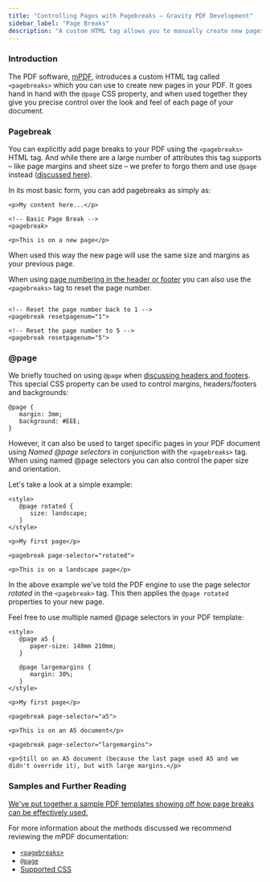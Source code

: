 ```yaml
---
title: "Controlling Pages with Pagebreaks – Gravity PDF Development"
sidebar_label: "Page Breaks"
description: "A custom HTML tag allows you to manually create new pages in your PDF. It goes hand in hand with the @page CSS property to give you total control."
---
```


### Introduction

The PDF software, [mPDF](http://mpdf.github.io/), introduces a custom HTML tag called `<pagebreaks>` which you can use to create new pages in your PDF. It goes hand in hand with the `@page` CSS property, and when used together they give you precise control over the look and feel of each page of your document.

### Pagebreak

You can explicitly add page breaks to your PDF using the `<pagebreaks>` HTML tag. And while there are a large number of attributes this tag supports – like page margins and sheet size – we prefer to forgo them and use `@page` instead ([discussed here](#at-page)).

In its most basic form, you can add pagebreaks as simply as:

```{.language-html}
<p>My content here...</p>

<!-- Basic Page Break -->
<pagebreak>

<p>This is on a new page</p>
```

When used this way the new page will use the same size and margins as your previous page.

When using [page numbering in the header or footer](developer-headers-and-footers.md#reserved-variables) you can also use the `<pagebreaks>` tag to reset the page number.

```{.language-html}

<!-- Reset the page number back to 1 -->
<pagebreak resetpagenum="1">

<!-- Reset the page number to 5 -->
<pagebreak resetpagenum="5">
```

### @page

We briefly touched on using `@page` when [discussing headers and footers](developer-headers-and-footers.md#displaying-headers-and-footers). This special CSS property can be used to control margins, headers/footers and backgrounds:

```{.language-css}
@page {
   margin: 3mm;
   background: #EEE;
}
```

However, it can also be used to target specific pages in your PDF document using *Named @page selectors* in conjunction with the `<pagebreaks>` tag. When using named @page selectors you can also control the paper size and orientation.

Let's take a look at a simple example:

```{.language-html}
<style>
   @page rotated {
      size: landscape;
   }
</style>

<p>My first page</p>

<pagebreak page-selector="rotated">

<p>This is on a landscape page</p>
```

In the above example we've told the PDF engine to use the page selector *rotated* in the `<pagebreak>` tag. This then applies the `@page rotated` properties to your new page.

Feel free to use multiple named @page selectors in your PDF template:

```{.language-html}
<style>
   @page a5 {
      paper-size: 148mm 210mm;
   }

   @page largemargins {
      margin: 30%;
   }
</style>

<p>My first page</p>

<pagebreak page-selector="a5">

<p>This is on an A5 document</p>

<pagebreak page-selector="largemargins">

<p>Still on an A5 document (because the last page used A5 and we didn't override it), but with large margins.</p>
```

### Samples and Further Reading

[We've put together a sample PDF templates showing off how page breaks can be effectively used.](https://gist.github.com/jakejackson1/4de8fffb77672868be29)

For more information about the methods discussed we recommend reviewing the mPDF documentation:

* [`<pagebreaks>`](http://mpdf.github.io/reference/html-control-tags/pagebreak.html)
* [`@page`](http://mpdf.github.io/paging/using-page.html)
* [Supported CSS](http://mpdf.github.io/css-stylesheets/supported-css.html)